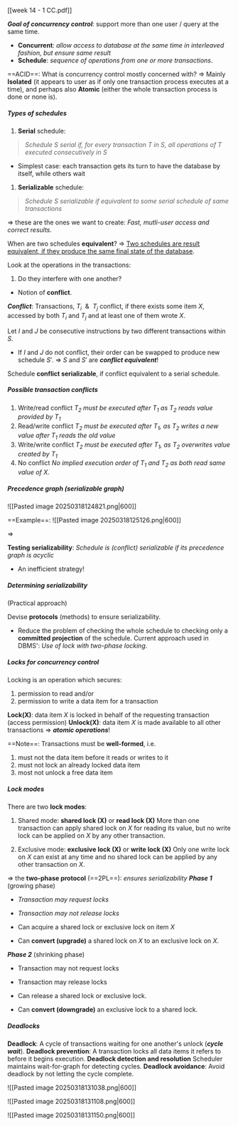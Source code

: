 [[week 14 - 1 CC.pdf]]

***Goal of concurrency control***: support more than one user / query at the same time.
- **Concurrent**: *allow access to database at the same time in interleaved fashion, but ensure same result*
- **Schedule**: *sequence of operations from one or more transactions*.  

==ACID==: What is concurrency control mostly concerned with?
$\Rightarrow$ Mainly **Isolated** (it appears to user as if only one transaction process executes
at a time), and perhaps also **Atomic** (either the whole transaction process is done or none is).

##### Types of schedules
1. **Serial** schedule: 
> *Schedule S serial if, for every transaction T in S, all operations of T executed consecutively in S*
- Simplest case: each transaction gets its turn to have the database by itself, while others wait

1. **Serializable** schedule:
> *Schedule S serializable if equivalent to some serial schedule of same transactions*

$\Longrightarrow$ these are the ones we want to create: *Fast, mutli-user access and correct results*.

When are two schedules **equivalent**?
$\Rightarrow$ <u>Two schedules are result equivalent, if they produce the same final state of the database</u>. 

Look at the operations in the transactions:
1. Do they interfere with one another?
- Notion of **conflict**.

***Conflict***: Transactions, $T_i \ \ \& \ \ T_j$ conflict, if there exists some item $X$, accessed by both $T_i$ and $T_j$ and at least one of them wrote $X$. 

Let $I$ and $J$ be consecutive instructions by two different transactions within $S$. 
- If $I$ and $J$ do not conflict, their order can be swapped to produce new schedule $S'$. 
	$\Rightarrow$ $S$ and $S'$ are ***conflict equivalent***!

Schedule **conflict serializable**, if conflict equivalent to a serial schedule. 

##### Possible transaction conflicts

1. Write/read conflict
*$T_2$ must be executed after $T_1$ as $T_2$ reads value provided by $T_1$*
2. Read/write conflict
*$T_2$ must be executed after $T_1$, as $T_2$ writes a new value after $T_1$ reads the old value*
3. Write/write conflict
*$T_2$ must be executed after $T_1$, as $T_2$ overwrites value created by $T_1$*
4. No conflict
*No implied execution order of $T_1$ and $T_2$ as both read same value of X*.

##### Precedence graph (serializable graph)

![[Pasted image 20250318124821.png|600]]

==Example==:
![[Pasted image 20250318125126.png|600]]

$\Longrightarrow$

**Testing serializability**: *Schedule is (conflict) serializable if its precedence graph is acyclic*
- An inefficient strategy!

##### Determining serializability
(Practical approach)

Devise **protocols** (methods) to ensure serializability.
- Reduce the problem of checking the whole schedule to checking only a **committed projection** of the schedule.
Current approach used in DBMS': *Use of lock with two-phase locking*.

##### Locks for concurrency control
Locking is an operation which secures:
1. permission to read and/or
2. permission to write a data item for a transaction

$\mathbf{Lock(X)}$: data item $X$ is locked in behalf of the requesting transaction (access permission)
$\mathbf{Unlock(X)}$: data item $X$ is made available to all other transactions
	$\Rightarrow$ ***atomic operations***!

==Note==: Transactions must be **well-formed**, i.e. 
1. must not the data item before it reads or writes to it
2. must not lock an already locked data item 
3. most not unlock a free data item

##### Lock modes
There are two **lock modes**:

1. Shared mode: **shared lock (X)** or **read lock (X)**
More than one transaction can apply shared lock on $X$ for reading its value, but no write lock can be applied on $X$ by any other transaction.

2. Exclusive mode: **exclusive lock (X)** or **write lock (X)**
Only one write lock on $X$ can exist at any time and no shared lock can be applied by any other transaction on $X$.

$\Longrightarrow$ the **two-phase protocol** (==2PL==): *ensures serializability*
***Phase 1*** (growing phase)
- *Transaction may request locks*
- *Transaction may not release locks*

- Can acquire a shared lock or exclusive lock on item $X$
- Can **convert (upgrade)** a shared lock on $X$ to an exclusive lock on $X$.

***Phase 2*** (shrinking phase)
- Transaction may not request locks
- Transaction may release locks

- Can release a shared lock or exclusive lock.
- Can **convert (downgrade)** an exclusive lock to a shared lock.

##### Deadlocks

**Deadlock**: 
A cycle of transactions waiting for one another's unlock (***cycle wait***).
**Deadlock prevention**: 
A transaction locks all data items it refers to before it begins execution.
**Deadlock detection and resolution**
Scheduler maintains wait-for-graph for detecting cycles.
**Deadlock avoidance**:
Avoid deadlock by not letting the cycle complete.

![[Pasted image 20250318131038.png|600]]

![[Pasted image 20250318131108.png|600]]

![[Pasted image 20250318131150.png|600]]

